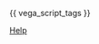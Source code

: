 {{ vega_script_tags }}

<a href="../help/index.html" class="icon fa-question-circle"> Help</a>

<div id="visualization"></div>
<script type="text/javascript">
  var opt = { "renderer": "canvas", "actions": true };
  fetch("map.vl.json").then((result) => {
    return result.text();
  }).then((text) => {
    // Replace relative paths with absolute URLs
    var baseUrl = document.URL.replace('/geomap/index.html', '/data/');
    var spec = JSON.parse(text.replace(/\.\.\/data\//gi, baseUrl));
    return vegaEmbed("#visualization", spec, opt);
  }).then((results) => {
    console.log("Visualization successfully loaded");
  });
</script>

<style>
/* hack to turn off gray background in the readthedocs theme */
.wy-nav-content-wrap { background-color: #fcfcfc !important; }
</style>
